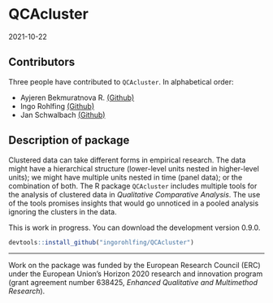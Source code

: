 QCAcluster
================
2021-10-22

## Contributors

Three people have contributed to `QCAcluster`. In alphabetical order:

-   Ayjeren Bekmuratnova R. [(Github)](https://github.com/AyjerenR/)
-   Ingo Rohlfing [(Github)](https://github.com/ingorohlfing)
-   Jan Schwalbach [(Github)](https://github.com/JanSchwalbach)

## Description of package

Clustered data can take different forms in empirical research. The data
might have a hierarchical structure (lower-level units nested in
higher-level units); we might have multiple units nested in time (panel
data); or the combination of both. The R package `QCAcluster` includes
multiple tools for the analysis of clustered data in *Qualitative
Comparative Analysis*. The use of the tools promises insights that would
go unnoticed in a pooled analysis ignoring the clusters in the data.

This is work in progress. You can download the development version
0.9.0.

``` r
devtools::install_github("ingorohlfing/QCAcluster")
```

------------------------------------------------------------------------

Work on the package was funded by the European Research Council (ERC)
under the European Union’s Horizon 2020 research and innovation program
(grant agreement number 638425, *Enhanced Qualitative and Multimethod
Research*).
